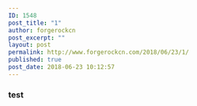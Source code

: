 ```yaml
---
ID: 1548
post_title: "1"
author: forgerockcn
post_excerpt: ""
layout: post
permalink: http://www.forgerockcn.com/2018/06/23/1/
published: true
post_date: 2018-06-23 10:12:57
---
```

### test